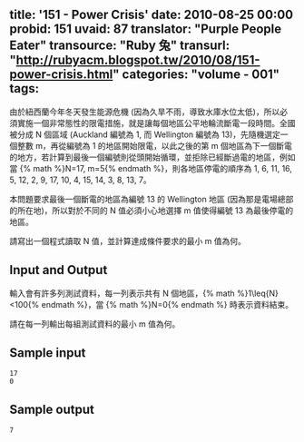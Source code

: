 title: '151 - Power Crisis'
date: 2010-08-25 00:00
probid: 151
uvaid: 87
translator: "Purple People Eater"
transource: "Ruby 兔"
transurl: "http://rubyacm.blogspot.tw/2010/08/151-power-crisis.html"
categories: "volume - 001"
tags:
---

由於紐西蘭今年冬天發生能源危機 (因為久旱不雨，導致水庫水位太低)，所以必須實施一個非常態性的限電措施，就是讓每個地區公平地輪流斷電一段時間。全國被分成 N 個區域 (Auckland 編號為 1, 而 Wellington 編號為 13)，先隨機選定一個整數 m，再從編號為 1 的地區開始限電，以此之後的第 m 個地區為下一個斷電的地方，若計算到最後一個編號則從頭開始循環，並拒除已經斷過電的地區，例如當 {% math %}N=17, m=5{% endmath %}，則各地區停電的順序為 1, 6, 11, 16, 5, 12, 2, 9, 17, 10, 4, 15, 14, 3, 8, 13, 7。

本問題要求最後一個斷電的地區為編號 13 的 Wellington 地區 (因為那是電場總部的所在地)，所以對於不同的 N 值必須小心地選擇 m 值使得編號 13 為最後停電的地區。

請寫出一個程式讀取 N 值，並計算達成條件要求的最小 m 值為何。

<!-- more -->

## Input and Output ##

輸入會有許多列測試資料，每一列表示共有 N 個地區，{% math %}1\leq{N}<100{% endmath %}，當 {% math %}N=0{% endmath %} 時表示資料結束。

請在每一列輸出每組測試資料的最小 m 值為何。

## Sample input ##

	17
	0

## Sample output ##

	7